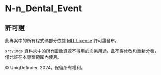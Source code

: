 # N-n_Dental_Event

## 許可證
此專案中的所有程式碼部分依據 [MIT License](https://opensource.org/licenses/MIT) 許可證發布。

`src/imgs` 資料夾中的所有圖像資源不得用於商業用途，且不得修改和重新分發，僅允許在本專案範圍內使用。

© UniqDefinder, 2024。保留所有權利。
